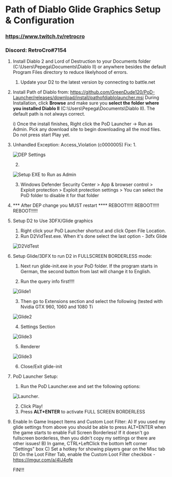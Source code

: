 # Path of Diablo Glide Graphics Setup & Configuration

### https://www.twitch.tv/retrocro
### Discord: RetroCro#7154

1. Install Diablo 2 and Lord of Destruction to your Documents folder (C:\Users\Pepega\Documents\Diablo II) or anywhere besides the default Program Files directory to reduce likelyhood of errors.
   1. Update your D2 to the latest version by connecting to battle.net

1. Install Path of Diablo from: https://github.com/GreenDude120/PoD-Launcher/releases/download/install/pathofdiablolauncher.msi
   During Installation, click **Browse** and make sure you **select the folder where you installed Diablo II** (C:\Users\Pepega\Documents\Diablo II). The default path is not always correct.

   i) Once the install finishes, Right click the PoD Launcher -> Run as Admin. Pick any download site to begin downloading all the mod files. Do not press start Play yet.

1. Unhandled Exception: Access_Violation (c0000005) Fix:
   1. 
   
   ![DEP Settings](https://cdn.discordapp.com/attachments/712065519968190574/712068121208291428/D2-PoD-DEP.png)

   2. 
   
   ![Setup EXE to Run as Admin](https://cdn.discordapp.com/attachments/715078576243736877/715079868261597194/image0.jpg)

   3. Windows Defender Security Center > App & browser control > Exploit protection > Exploit protection settings > You can select the PoD folder to disable it for that folder

1. *** After DEP change you MUST restart ****
REBOOT!!!!!
REBOOT!!!!!
REBOOT!!!!!

1. Setup D2 to Use 3DFX/Glide graphics
   1. Right click your PoD Launcher shortcut and click Open File Location. 
   2. Run D2VidTest.exe. When it's done select the last option - 3dfx Glide
   
   ![D2VdTest](https://cdn.discordapp.com/attachments/715613340675866625/715617619683835924/image.png)

1. Setup Glide/3DFX to run D2 in FULLSCREEN BORDERLESS mode:
   1. Next run glide-init.exe in your PoD folder. If the program starts in German, the second button from last will change it to English.

   2. Run the query info first!!!!
   
   ![Glide1](https://cdn.discordapp.com/attachments/724495792257237012/724499351983882260/Guide1.png)

   3. Then go to Extensions section and select the following (tested with Nvidia GTX 960, 1060 and 1080 Ti
   
   ![Glide2](https://cdn.discordapp.com/attachments/724495792257237012/724499467302076476/Guide2.png)

   4. Settings Section
   
   ![Glide3](https://cdn.discordapp.com/attachments/724495792257237012/724499527259914260/Guide3.png)

   5. Renderer
   
   ![Glide3](https://cdn.discordapp.com/attachments/724495792257237012/724499573279555594/Guide4.png)

   6. Close/Exit glide-init

1. PoD Launcher Setup:
   1. Run the PoD Launcher.exe and set the following options: 
   
   ![Launcher](https://cdn.discordapp.com/attachments/775529238014066688/817790457433292840/unknown.png). 
   
   2. Click Play!
   3. Press **ALT+ENTER** to activate FULL SCREEN BORDERLESS
   
9) Enable In Game Inspect Items and Custom Loot Filter:
   A) If you used my glide settings from above you should be able to press ALT+ENTER  when the game starts to enable Full Screen Borderless! 
      If it doesn't go fullscreen borderless, then you didn't copy my settings or there are other issues!
   B) In game, CTRL+LeftClick the bottom left corner "Settings" box
   C) Set a hotkey for showing players gear on the Misc tab 
   D) On the Loot Filter Tab, enable the Custom Loot Filter checkbox - https://imgur.com/a/4IJ4qfe

   FIN!!!
